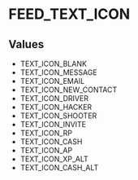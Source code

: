 # FEED_TEXT_ICON

## Values
* TEXT_ICON_BLANK
* TEXT_ICON_MESSAGE
* TEXT_ICON_EMAIL
* TEXT_ICON_NEW_CONTACT
* TEXT_ICON_DRIVER
* TEXT_ICON_HACKER
* TEXT_ICON_SHOOTER
* TEXT_ICON_INVITE
* TEXT_ICON_RP
* TEXT_ICON_CASH
* TEXT_ICON_AP
* TEXT_ICON_XP_ALT
* TEXT_ICON_CASH_ALT